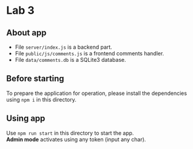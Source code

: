 # Lab 3

## About app

- File `server/index.js` is a backend part.
- File `public/js/comments.js` is a frontend comments handler.
- File `data/comments.db` is a SQLite3 database.

## Before starting

To prepare the application for operation, please install the dependencies using `npm i` in this directory.

## Using app

Use `npm run start` in this directory to start the app.  
**Admin mode** activates using any token (input any char).
